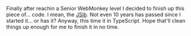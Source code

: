 Finally after reachin a Senior WebMonkey level I decided to finish up this piece of… code. I mean, the [JSib](https://github.com/various-projects/JSib). Not even 10 years has passed since I started it… or has it?
Anyway, this time it in TypeScript. Hope that'll clean things up enough for me to finish it in no time.